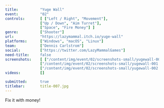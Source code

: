 ```yaml
---
title:          "Yuge Wall"
event:          "02"
controls:       [ ["Left / Right", "Movement"], 
                ["Up / Down", "Aim Turret"],
                ["Space", "Fire Money"] ]
genre:          ["Shooter"]
url:            "https://lazymammal.itch.io/yuge-wall"
platforms:      ["Windows", "macOS", "Linux"]
team:           ["Dennis Carlstrom"]
social:         ["https://twitter.com/LazyMammalGames"]
need-title:     false
screenshots:    [ ["/content/img/event/02/screenshots-small/yugewall-000.jpg", "/content/img/event/02/screenshots/yugewall-000.jpg"],
                ["/content/img/event/02/screenshots-small/yugewall-001.jpg", "/content/img/event/02/screenshots/yugewall-001.jpg"],
                ["/content/img/event/02/screenshots-small/yugewall-002.jpg", "/content/img/event/02/screenshots/yugewall-002.jpg"] ]
videos:         []

submitted:      true
titlebar:       title-007.jpg
---
```

Fix it with money!